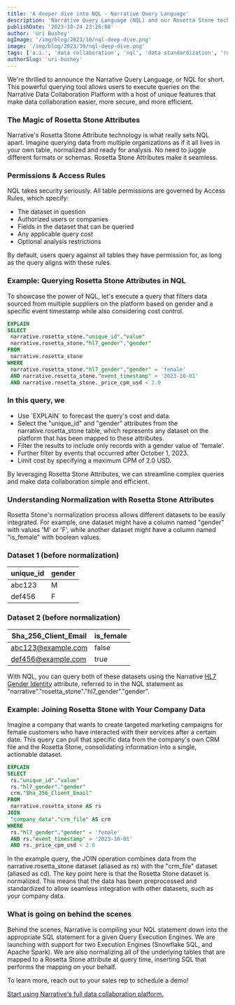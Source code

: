```yaml
---
title: 'A deeper dive into NQL - Narrative Query Language'
description: 'Narrative Query Language (NQL) and our Rosetta Stone technology is revolutionary technology.'
publishDate: '2023-10-24 23:26:08'
author: 'Uri Bushey'
ogImage: '/img/blog/2023/10/nql-deep-dive.png'
image: '/img/blog/2023/10/nql-deep-dive.png'
tags: ['a.i.', 'data collaboration', 'nql', 'data standardization', 'rosetta stone']
authorSlug: 'uri-bushey'
---
```

We're thrilled to announce the Narrative Query Language, or NQL for short. This powerful querying tool allows users to execute queries on the Narrative Data Collaboration Platform with a host of unique features that make data collaboration easier, more secure, and more efficient.  

### The Magic of Rosetta Stone Attributes  

Narrative's Rosetta Stone Attribute technology is what really sets NQL apart. Imagine querying data from multiple organizations as if it all lives in your own table, normalized and ready for analysis. No need to juggle different formats or schemas. Rosetta Stone Attributes make it seamless.  

### Permissions & Access Rules  

NQL takes security seriously. All table permissions are governed by Access Rules, which specify:

* The dataset in question
* Authorized users or companies
* Fields in the dataset that can be queried
* Any applicable query cost
* Optional analysis restrictions

By default, users query against all tables they have permission for, as long as the query aligns with these rules.  

### Example: Querying Rosetta Stone Attributes in NQL  

To showcase the power of NQL, let's execute a query that filters data sourced from multiple suppliers on the platform based on gender and a specific event timestamp while also considering cost control.

```sql
EXPLAIN
SELECT
 narrative.rosetta_stone."unique_id"."value"
 narrative.rosetta_stone."hl7_gender"."gender"
FROM
 narrative.rosetta_stone
WHERE
 narrative.rosetta_stone."hl7_gender"."gender" = 'female'
 AND narrative.rosetta_stone."event_timestamp" > '2023-10-01'
 AND narrative.rosetta_stone._price_cpm_usd < 2.0
```

### In this query, we  

* Use \`EXPLAIN\` to forecast the query's cost and data.
* Select the "unique\_id" and "gender" attributes from the narrative.rosetta\_stone table, which represents any dataset on the platform that has been mapped to these attributes.
* Filter the results to include only records with a gender value of 'female'.
* Further filter by events that occurred after October 1, 2023.
* Limit cost by specifying a maximum CPM of 2.0 USD.

By leveraging Rosetta Stone Attributes, we can streamline complex queries and make data collaboration simple and efficient.

### Understanding Normalization with Rosetta Stone Attributes  

Rosetta Stone's normalization process allows different datasets to be easily integrated. For example, one dataset might have a column named "gender" with values 'M' or 'F', while another dataset might have a column named "is\_female" with boolean values.  

### Dataset 1 (before normalization)

| unique_id | gender |
|-----------|--------|
| abc123    | M      |
| def456    | F      |

### Dataset 2 (before normalization)

| Sha_256_Client_Email     | is_female |
|--------------------------|-----------|
| abc123@example.com       | false     |
| def456@example.com       | true      |

With NQL, you can query both of these datasets using the Narrative [HL7 Gender Identity](https://app.narrative.io/attributes/h-l-7-gender-identity) attribute, referred to in the NQL statement as "narrative"."rosetta\_stone"."hl7\_gender"."gender".

### Example: Joining Rosetta Stone with Your Company Data  

Imagine a company that wants to create targeted marketing campaigns for female customers who have interacted with their services after a certain date. This query can pull that specific data from the company's own CRM file and the Rosetta Stone, consolidating information into a single, actionable dataset.

```sql
EXPLAIN
SELECT
 rs."unique_id"."value"
 rs."hl7_gender"."gender"
 crm."Sha_256_Client_Email"
FROM
 narrative.rosetta_stone AS rs
JOIN
 "company_data"."crm_file" AS crm
WHERE
 rs."hl7_gender"."gender" = 'female'
 AND rs."event_timestamp" > '2023-10-01'
 AND rs._price_cpm_usd < 2.0
```

In the example query, the JOIN operation combines data from the narrative.rosetta\_stone dataset (aliased as rs) with the "crm\_file" dataset (aliased as cd). The key point here is that the Rosetta Stone dataset is normalized. This means that the data has been preprocessed and standardized to allow seamless integration with other datasets, such as your company data.

### What is going on behind the scenes  

Behind the scenes, Narrative is compiling your NQL statement down into the appropriate SQL statement for a given Query Execution Engines. We are launching with support for two Execution Engines (Snowflake SQL, and Apache Spark). We are also normalizing all of the underlying tables that are mapped to a Rosetta Stone attribute at query time, inserting SQL that performs the mapping on your behalf.

To learn more, reach out to your sales rep to schedule a demo!

[Start using Narrative's full data collaboration platform.](/contact)

